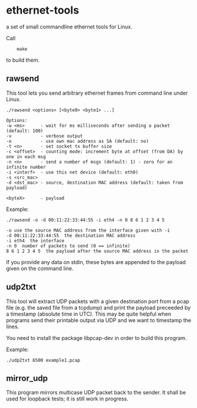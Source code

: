 ethernet-tools
==============

a set of small commandline ethernet tools for Linux.

Call
```
	make
```
to build them.


rawsend
-------

This tool lets you send arbitrary ethernet frames from command line under Linux.

```
./rawsend <options> [<byte0> <byte1> ...]

Options:
-w <ms>      - wait for ms milliseconds after sending a packet (default: 100)
-v           - verbose output
-o           - use own mac address as SA (default: no)
-t <n>       - set socket tx buffer size
-c <offset>  - counting mode: increment byte at offset (from DA) by one in each msg
-n <n>       - send a number of msgs (default: 1) - zero for an infinite number
-i <interf>  - use this net device (default: eth0)
-s <src_mac>
-d <dst_mac> - source, destination MAC address (default: taken from payload)

<byteX>      - payload
```

Example:
```
./rawsend -o -d 00:11:22:33:44:55 -i eth4 -n 0 8 6 1 2 3 4 5

-o use the source MAC address from the interface given with -i
-d 00:11:22:33:44:55  the destination MAC address
-i eth4  the interface
-n 0  number of packets to send (0 == infinite)
8 6 1 2 3 4 5  the payload after the source MAC address in the packet
```
If you provide any data on stdin, these bytes are appended to the payload given on the command line.

udp2txt
-------

This tool will extract UDP packets with a given destination port from a pcap file (e.g. the saved file from a tcpdump)
and print the payload preceeded by a timestamp (absolute time in UTC).
This may be quite helpful when programs send their printable output via UDP and we want to timestamp the lines. 

You need to install the package libpcap-dev in order to build this program.

Example:
```
./udp2txt 6500 example1.pcap
```

mirror_udp
----------

This program mirrors multicase UDP packet back to the sender. It shall be used for loopback tests; it is still work in progress.